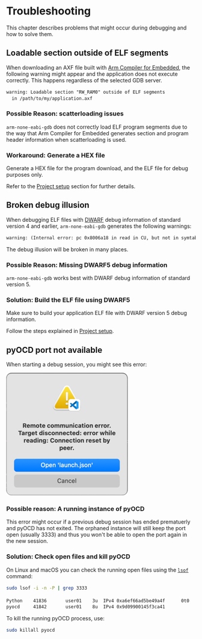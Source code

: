 # Troubleshooting

This chapter describes problems that might occur during debugging and how to solve them.

## Loadable section outside of ELF segments

When downloading an AXF file built with [Arm Compiler for Embedded](https://developer.arm.com/Tools%20and%20Software/Arm%20Compiler%20for%20Embedded),
the following warning might appear and the application does not execute correctly. This happens regardless of the selected GDB server.

```txt
warning: Loadable section "RW_RAM0" outside of ELF segments
  in /path/to/my/application.axf
```

### Possible Reason: scatterloading issues

`arm-none-eabi-gdb` does not correctly load ELF program segments due to the way that Arm Compiler for Embedded generates
section and program header information when scatterloading is used.

### Workaround: Generate a HEX file

Generate a HEX file for the program download, and the ELF file for debug purposes only.

Refer to the [Project setup](./setup.md#project-setup) section for further details.

## Broken debug illusion

When debugging ELF files with [DWARF](https://dwarfstd.org/) debug information of standard version 4 and earlier, `arm-none-eabi-gdb` generates the following warnings:

```txt
warning: (Internal error: pc 0x8006a18 in read in CU, but not in symtab.)
```

The debug illusion will be broken in many places.

### Possible Reason: Missing DWARF5 debug information

`arm-none-eabi-gdb` works best with DWARF debug information of standard version 5.

### Solution: Build the ELF file using DWARF5

Make sure to build your application ELF file with DWARF version 5 debug information.

Follow the steps explained in [Project setup](./setup.md#project-setup).

## pyOCD port not available

When starting a debug session, you might see this error:

![Remote communication error](./images/remote_comms_err.png)

### Possible reason: A running instance of pyOCD

This error might occur if a previous debug session has ended prematuerly and pyOCD has not exited. The orphaned instance
will still keep the port open (usually 3333) and thus you won't be able to open the port again in the new session.

### Solution: Check open files and kill pyOCD

On Linux and macOS you can check the running open files using the [`lsof`](https://de.wikipedia.org/wiki/Lsof) command:

```sh
sudo lsof -i -n -P | grep 3333

Python    41836       user01    3u  IPv4 0xa6ef66ad5be49a4f      0t0    TCP *:3333 (LISTEN)
pyocd     41842       user01    8u  IPv4 0x9d09900145f3ca41
```

To kill the running pyOCD process, use:

```sh
sudo killall pyocd
```
